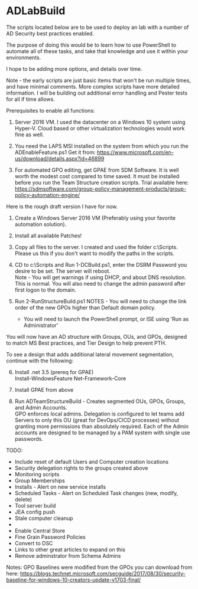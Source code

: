 # ADLabBuild

The scripts located below are to be used to deploy an lab with a number of AD Security best practices enabled. 

The purpose of doing this would be to learn how to use PowerShell to automate all of these tasks, and take that knowledge and use it within your environments.  


I hope to be adding more options, and details over time.  

Note - the early scripts are just basic items that won't be run multiple times, and have minimal comments.  More complex scripts have more detailed information.
I will be building out additional error handling and Pester tests for all if time allows.


Prerequisites to enable all functions:
1.  Server 2016 VM. 
I used the datacenter on a Windows 10 system using Hyper-V.  Cloud based or other virtualization technologies would work fine as well.

2. You need the LAPS MSI installed on the system from which you run the ADEnableFeature.ps1
Get it from: https://www.microsoft.com/en-us/download/details.aspx?id=46899

3. For automated GPO editing, get GPAE from SDM Software.  It is well worth the modest cost compared to time saved. 
It must be installed before you run the Team Structure creation scripts. 
Trial available here:  https://sdmsoftware.com/group-policy-management-products/group-policy-automation-engine/


Here is the rough draft version I have for now.  

1.  Create a Windows Server 2016 VM (Preferably using your favorite automation solution).  
2.  Install all available Patches!
3.  Copy all files to the server.  I created and used the folder c:\Scripts.  Please us this if you don't want to modify the paths in the scripts.

4.  CD to c:\Scripts and Run 1-DCBuild.ps1, enter the DSRM Password you desire to be set. The server will reboot.  
Note - You will get warnings if using DHCP, and about DNS resolution.  This is normal.  You will also need to change the admin password after first logon to the domain.

5.  Run 2-RunStructureBuild.ps1
NOTES - You will need to change the link order of the new GPOs higher than Default domain policy.
      - You will need to launch the PowerShell prompt, or ISE using 'Run as Administrator'


You will now have an AD structure with Groups, OUs, and GPOs, designed to match MS Best practices, and Tier Design to help prevent PTH.




To see a design that adds additional lateral movement segmentation, continue with the following:

6.  Install .net 3.5 (prereq for GPAE)  
Install-WindowsFeature Net-Framework-Core

7.  Install GPAE from above
8.  Run ADTeamStructureBuild - Creates segmented OUs, GPOs, Groups, and Admin Accounts.  
GPO enforces local admins.  Delegation is configured to let teams add Servers to only this OU (great for DevOps/CICD processes) without granting more permissions than absolutely required.  Each of the Admin accounts are designed to be managed by a PAM system with single use passwords.




TODO:

- Include reset of default Users and Computer creation locations
- Security delegation rights to the groups created above
- Monitoring scripts
- Group Memberships
- Installs - Alert on new service installs
- Scheduled Tasks - Alert on Scheduled Task changes (new, modify, delete)
- Tool server build
- JEA config push
- Stale computer cleanup
- 
- Enable Central Store
- Fine Grain Password Policies
- Convert to DSC
- Links to other great articles to expand on this
- Remove adminstrator from Schema Admins


Notes:
GPO Baselines were modified from the GPOs you can download from here:
https://blogs.technet.microsoft.com/secguide/2017/08/30/security-baseline-for-windows-10-creators-update-v1703-final/

